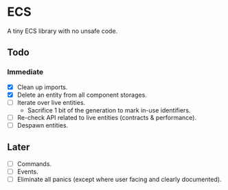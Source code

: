 # ECS

A tiny ECS library with no unsafe code.

## Todo

### Immediate

- [x] Clean up imports.
- [x] Delete an entity from all component storages.
- [ ] Iterate over live entities.
  - Sacrifice 1 bit of the generation to mark in-use identifiers.
- [ ] Re-check API related to live entities (contracts & performance).
- [ ] Despawn entities.

## Later

- [ ] Commands.
- [ ] Events.
- [ ] Eliminate all panics (except where user facing and clearly documented).
